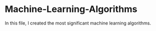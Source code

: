 # Machine-Learning-Algorithms
In this file, I created the most significant machine learning algorithms.
